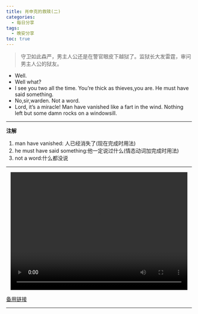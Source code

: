 ```yaml
---
title: 肖申克的救赎(二)
categories:
  - 每日分享
tags:
  - 晚安分享
toc: true 
---
```


> 守卫如此森严，男主人公还是在警官眼皮下越狱了。监狱长大发雷霆，审问男主人公的狱友。


* Well.
* Well what?
* I see you two all the time. You’re thick as thieves,you are. He must have said something.
* No,sir,warden. Not a word.
* Lord, it’s a miracle! Man have vanished like a fart in the wind. Nothing left but some damn rocks on a windowsill.

---

**注解**
1. man have vanished: 人已经消失了(现在完成时用法)
2. he must have said something:他一定说过什么(情态动词加完成时用法)
3. not a word:什么都没说



---

<p style="text-align:center">
   <video width="480" height="320" controls>
       <source src="/video/16.mp4">
   </video>
</p>
 <p><a href="/video/16.mp4">备用链接</a></p>
 
---






